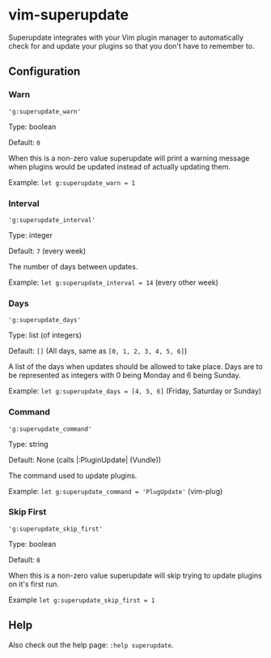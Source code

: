 # vim-superupdate

Superupdate integrates with your Vim plugin manager to automatically check for
and update your plugins so that you don't have to remember to.

## Configuration

### Warn
`'g:superupdate_warn'`

Type: boolean

Default: `0`

When this is a non-zero value superupdate will print a warning message when
plugins would be updated instead of actually updating them.

Example: `let g:superupdate_warn = 1`


### Interval
`'g:superupdate_interval'`

Type: integer

Default: `7` (every week)

The number of days between updates.

Example: `let g:superupdate_interval = 14` (every other week)


### Days
`'g:superupdate_days'`

Type: list (of integers)

Default: `[]` (All days, same as `[0, 1, 2, 3, 4, 5, 6]`)

A list of the days when updates should be allowed to take place. Days are to
be represented as integers with 0 being Monday and 6 being Sunday.

Example: `let g:superupdate_days = [4, 5, 6]` (Friday, Saturday or Sunday)


### Command
`'g:superupdate_command'`

Type: string

Default: None (calls |:PluginUpdate| (Vundle))

The command used to update plugins.

Example: `let g:superupdate_command = 'PlugUpdate'` (vim-plug)

### Skip First
`'g:superupdate_skip_first'`

Type: boolean

Default: `0`

When this is a non-zero value superupdate will skip trying to update plugins on
it's first run.

Example `let g:superupdate_skip_first = 1`

## Help
Also check out the help page: `:help superupdate`.
